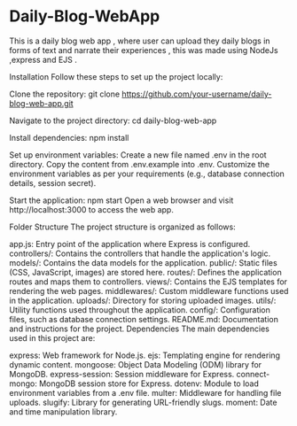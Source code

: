 # Daily-Blog-WebApp
This is a daily blog web app , where user can upload they daily blogs in forms of text and narrate their experiences , this was made using NodeJs ,express and EJS . 

Installation
Follow these steps to set up the project locally:

Clone the repository:
git clone https://github.com/your-username/daily-blog-web-app.git

Navigate to the project directory:
cd daily-blog-web-app

Install dependencies:
npm install

Set up environment variables:
Create a new file named .env in the root directory.
Copy the content from .env.example into .env.
Customize the environment variables as per your requirements (e.g., database connection details, session secret).

Start the application:
npm start
Open a web browser and visit http://localhost:3000 to access the web app.

Folder Structure
The project structure is organized as follows:

app.js: Entry point of the application where Express is configured.
controllers/: Contains the controllers that handle the application's logic.
models/: Contains the data models for the application.
public/: Static files (CSS, JavaScript, images) are stored here.
routes/: Defines the application routes and maps them to controllers.
views/: Contains the EJS templates for rendering the web pages.
middlewares/: Custom middleware functions used in the application.
uploads/: Directory for storing uploaded images.
utils/: Utility functions used throughout the application.
config/: Configuration files, such as database connection settings.
README.md: Documentation and instructions for the project.
Dependencies
The main dependencies used in this project are:

express: Web framework for Node.js.
ejs: Templating engine for rendering dynamic content.
mongoose: Object Data Modeling (ODM) library for MongoDB.
express-session: Session middleware for Express.
connect-mongo: MongoDB session store for Express.
dotenv: Module to load environment variables from a .env file.
multer: Middleware for handling file uploads.
slugify: Library for generating URL-friendly slugs.
moment: Date and time manipulation library.

